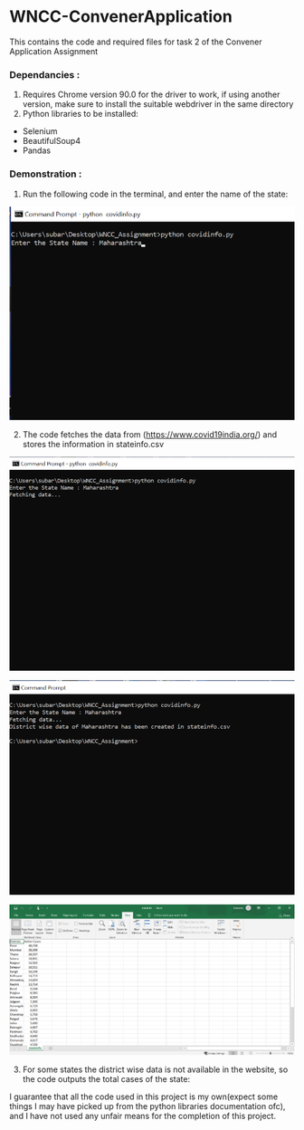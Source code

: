 # WNCC-ConvenerApplication
This contains the code and required files for task 2 of the Convener Application Assignment

### Dependancies :

1. Requires Chrome version 90.0 for the driver to work, if using another version, make sure to install the suitable webdriver in the same directory
2. Python libraries to be installed:
- Selenium
- BeautifulSoup4
- Pandas

### Demonstration :
1. Run the following code in the terminal, and enter the name of the state:

![alt text](https://github.com/SubarnoNR/WNCC-ConvenerApplication/blob/main/images/1.png "Img01") 

2. The code fetches the data from (https://www.covid19india.org/) and stores the information in stateinfo.csv

![alt text](https://github.com/SubarnoNR/WNCC-ConvenerApplication/blob/main/images/2.png "Img02")

![alt text](https://github.com/SubarnoNR/WNCC-ConvenerApplication/blob/main/images/3.png "Img03")

![alt text](https://github.com/SubarnoNR/WNCC-ConvenerApplication/blob/main/images/4.png "Img04")

3. For some states the district wise data is not available in the website, so the code outputs the total cases of the state:













I guarantee that all the code used in this project is my own(expect some things I may have picked up from the python libraries documentation ofc), and I have not used any unfair means for the completion of this project.
